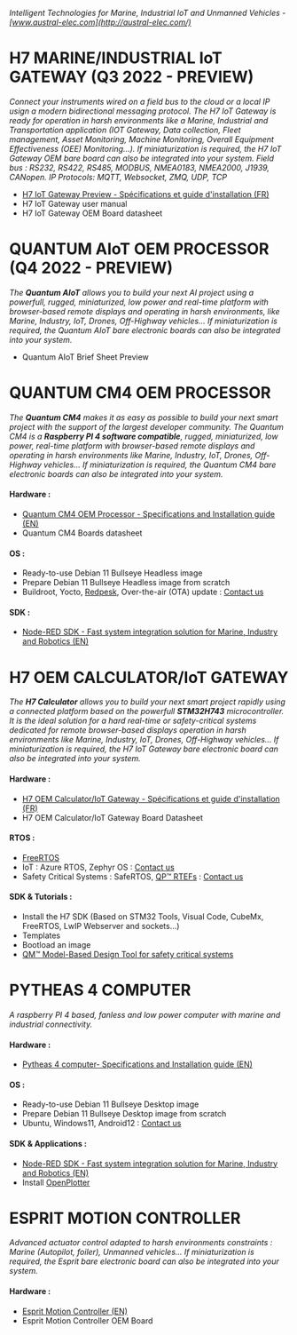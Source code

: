 *Intelligent Technologies for Marine, Industrial IoT and Unmanned Vehicles - [www.austral-elec.com](http://austral-elec.com/)*

# H7 MARINE/INDUSTRIAL IoT GATEWAY (Q3 2022 - PREVIEW)
*Connect your instruments wired on a field bus to the cloud or a local IP usign a modern bidirectional messaging protocol. The H7 IoT Gateway is ready for operation in harsh environments like a Marine, Industrial and Transportation application (IOT Gateway, Data collection, Fleet management, Asset Monitoring, Machine Monitoring, Overall Equipment Effectiveness (OEE) Monitoring...). If miniaturization is required, the H7 IoT Gateway OEM bare board can also be integrated into your system.   Field bus : RS232, RS422, RS485, MODBUS, NMEA0183, NMEA2000, J1939, CANopen.   IP Protocols: MQTT, Websocket, ZMQ, UDP, TCP*
* [H7 IoT Gateway Preview - Spécifications et guide d'installation (FR)](https://github.com/austral-electronics/wiki/blob/main/Marine%20IOT%20Gateway_03.pdf)
* H7 IoT Gateway user manual
* H7 IoT Gateway OEM Board datasheet 

# QUANTUM AIoT OEM PROCESSOR (Q4 2022 - PREVIEW)
*The **Quantum AIoT** allows you to build your next AI project using a powerfull, rugged, miniaturized, low power and real-time platform with browser-based remote displays and operating in harsh environments, like Marine, Industry, IoT, Drones, Off-Highway vehicles... If miniaturization is required, the Quantum AIoT bare electronic boards can also be integrated into your system.*
* Quantum AIoT Brief Sheet Preview

# QUANTUM CM4 OEM PROCESSOR
*The **Quantum CM4** makes it as easy as possible to build your next smart project with the support of the largest developer community. The Quantum CM4 is a **Raspberry PI 4 software compatible**, rugged, miniaturized, low power, real-time platform with browser-based remote displays and operating in harsh environments like Marine, Industry, IoT, Drones, Off-Highway vehicles... If miniaturization is required, the Quantum CM4 bare electronic boards can also be integrated into your system.*
#### Hardware :
 * [Quantum CM4 OEM Processor - Specifications and Installation guide (EN)](https://github.com/austral-electronics/wiki/blob/main/Quantum_CM4_OEM_02_Brief.pdf)
 * Quantum CM4 Boards datasheet
#### OS :
 * Ready-to-use Debian 11 Bullseye Headless image
 * Prepare Debian 11 Bullseye Headless image from scratch
 * Buildroot, Yocto, [Redpesk](https://redpesk.bzh/welcome/home), Over-the-air (OTA) update : [Contact us](http://austral-eng.com/contact/)
#### SDK :
 * [Node-RED SDK - Fast system integration solution for Marine, Industry and Robotics (EN)](https://github.com/austral-electronics/wiki/wiki/Quantum-SDK)

# H7 OEM CALCULATOR/IoT GATEWAY
*The **H7 Calculator** allows you to build your next smart project rapidly using a connected platform based on the powerfull **STM32H743** microcontroller. It is the ideal solution for a hard real-time or safety-critical systems dedicated for remote browser-based displays operation in harsh environments like Marine, Industry, IoT, Drones, Off-Highway vehicles...  If miniaturization is required, the H7 IoT Gateway bare electronic board can also be integrated into your system.*
#### Hardware :
* [H7 OEM Calculator/IoT Gateway - Spécifications et guide d'installation (FR)](https://github.com/austral-electronics/wiki/blob/main/Marine%20IOT%20Gateway_03.pdf)
* H7 OEM Calculator/IoT Gateway Board Datasheet
#### RTOS :
* [FreeRTOS](https://www.freertos.org/)
* IoT : Azure RTOS, Zephyr OS : [Contact us](http://austral-eng.com/contact/)
* Safety Critical Systems : SafeRTOS, [QP™ RTEFs](https://www.state-machine.com/products/qp) : [Contact us](http://austral-eng.com/contact/)
#### SDK & Tutorials :
* Install the H7 SDK (Based on STM32 Tools, Visual Code, CubeMx, FreeRTOS, LwIP Webserver and sockets...)
* Templates
* Bootload an image
* [QM™ Model-Based Design Tool for safety critical systems](https://www.state-machine.com/products/qm)

# PYTHEAS 4 COMPUTER
*A raspberry PI 4 based, fanless and low power computer with marine and industrial connectivity.*
#### Hardware :
* [Pytheas 4 computer- Specifications and Installation guide (EN)](https://github.com/austral-electronics/wiki/blob/main/QuantumLiteInstalGuideV12.pdf)
#### OS :
* Ready-to-use Debian 11 Bullseye Desktop image
* Prepare Debian 11 Bullseye Desktop image from scratch
* Ubuntu, Windows11, Android12 : [Contact us](http://austral-eng.com/contact/)
#### SDK & Applications :
* [Node-RED SDK - Fast system integration solution for Marine, Industry and Robotics (EN)](https://github.com/austral-electronics/wiki/wiki/Quantum-SDK)
* Install [OpenPlotter](https://openplotter.readthedocs.io/en/latest/getting_started/downloading.html)

# ESPRIT MOTION CONTROLLER
*Advanced actuator control adapted to harsh environments constraints : Marine (Autopilot, foiler), Unmanned vehicles... If miniaturization is required, the Esprit bare electronic board can also be integrated into your system.*
#### Hardware :
* [Esprit Motion Controller (EN)](https://github.com/austral-electronics/wiki/blob/main/EspritInstalGuideV14.pdf)
* Esprit Motion Controller OEM Board

